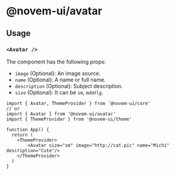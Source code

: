 # @novem-ui/avatar

## Usage

### `<Avatar />`

The component has the following props:

- `image` (Optional): An image source.
- `name` (Optional): A name or full name.
- `description` (Optional): Subject description.
- `size` (Optional): It can be `sm`, `md`or`lg`.

```tsx
import { Avatar, ThemeProvider } from `@novem-ui/core'
// or
import { Avatar } from '@novem-ui/avatar'
import { ThemeProvider } from '@novem-ui/theme'

function App() {
  return (
    <ThemeProvider>
        <Avatar size="sm" image="http://cat.pic" name="Michi" description="Cute"/>
    </ThemeProvider>
  )
}
```
